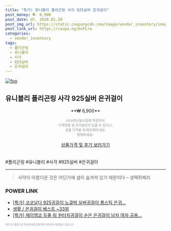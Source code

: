 ```yaml
--- 
title: "특가! 유니블리 폴리곤링 사각 925실버 은귀걸이" 
post_money: ₩. 6,900 
post_date: dt. 2020.01.29 
post_img_url: https://static.coupangcdn.com/image/vendor_inventory/images/2018/12/12/15/1/f499ade3-5dfe-457b-9124-384a8a837e16.jpg 
post_link_url: https://coupa.ng/bnFLrw 
categories: 
  - vendor_inventory 
tags: 
  - 폴리곤링 
  - 유니블리 
  - 사각 
  - 925실버 
  - 은귀걸이 
--- 
```

[![foo](https://static.coupangcdn.com/image/vendor_inventory/images/2018/12/12/15/1/f499ade3-5dfe-457b-9124-384a8a837e16.jpg)](https://coupa.ng/bnFLrw) 

## 유니블리 폴리곤링 사각 925실버 은귀걸이 
<p style="text-align: center;">**₩ 6,900**</p> 
<p style="text-align: center;"><span style="color: #898c8f; font-family: Georgia,Times,serif; font-size: 0.75em;">2020년01월29일에 작성되어, <br>가격변동 및 추가할인이 있을 수 있으니,<br> 상품 가격을 꼭!확인해주세요.<br>행복하세요~</span> 
</p>	 
<div markdown="0" style="text-align: center;"><a href="https://coupa.ng/bnFLrw" class="btn btn--success">상품가격 및 후기 보러가기</a></div> 
<br><br> 
  #폴리곤링 #유니블리 #사각 #925실버 #은귀걸이 
<hr> 

> 사막이 아름다운 것은 어딘가에 샘이 숨겨져 있기 때문이다 – 생떽쥐베리 


### POWER LINK

* <a href="https://blog.naver.com/an0733/221790037772" target="_blank">[특가] 코코날다 925귀걸이 노큐빅 실버귀걸이 롱스틱 은귀...</a>
* <a href="https://blog.naver.com/santokki14/221788401329" target="_blank">생활 / 은귀걸이 베스트 ~33위</a>
* <a href="https://blog.naver.com/sakai111/221789572623" target="_blank">[특가] 제이엠코 두줄 링 원터치귀걸이 순은 은귀걸이 남자 여자 공용...</a>

<span style="color: #898c8f; font-family: Georgia,Times,serif; font-size: 0.55em;">파트너스활동으로 작성자에게 일정액의 커미션이 제공될수 있습니다.</span> 
